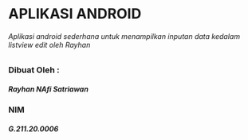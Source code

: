 # APLIKASI ANDROID
###### Aplikasi android sederhana untuk menampilkan inputan data kedalam listview edit oleh Rayhan

### Dibuat Oleh :
##### Rayhan NAfi Satriawan 
### NIM
##### G.211.20.0006